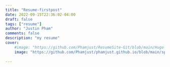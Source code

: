 ```yaml
---
title: "Resume-firstpost"
date: 2022-09-15T22:36:02-04:00
draft: false
tags: ["resume"]
author: "Justin Pham"
comments: false
description: "my resume"
cover:
    #image: "https://github.com/Phamjust/ResumeSite-Git/blob/main/Hugo-resume_site/spongebob.jpg?raw=true"
    image: "https://github.com/Phamjust/phamjust.github.io/blob/main/spongebob.jpgraw=true"
    
---
```


